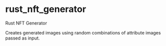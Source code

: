 # rust_nft_generator
Rust NFT Generator

Creates generated images using random combinations of attribute images passed as input.
